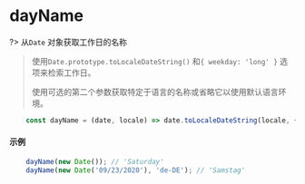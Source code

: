 # dayName

?> 从`Date` 对象获取工作日的名称

> 使用`Date.prototype.toLocaleDateString()` 和`{ weekday: 'long' }` 选项来检索工作日。
>
> 使用可选的第二个参数获取特定于语言的名称或省略它以使用默认语言环境。

```js
	const dayName = (date, locale) => date.toLocaleDateString(locale, { weekday: 'long' });
```

#### 示例

```js
	dayName(new Date()); // 'Saturday'
	dayName(new Date('09/23/2020'), 'de-DE'); // 'Samstag'
```